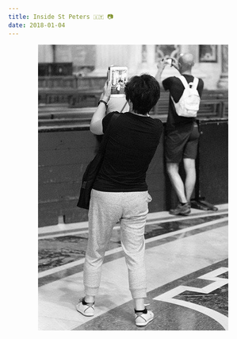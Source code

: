 ```yaml
---
title: Inside St Peters 🇮🇹 📷
date: 2018-01-04
---
```


<center><figure class="kg-card kg-image-card"><img src="/img/92InsideStPeters------.jpg" class="kg-image" alt loading="lazy" width="384" height="576"></figure></center>